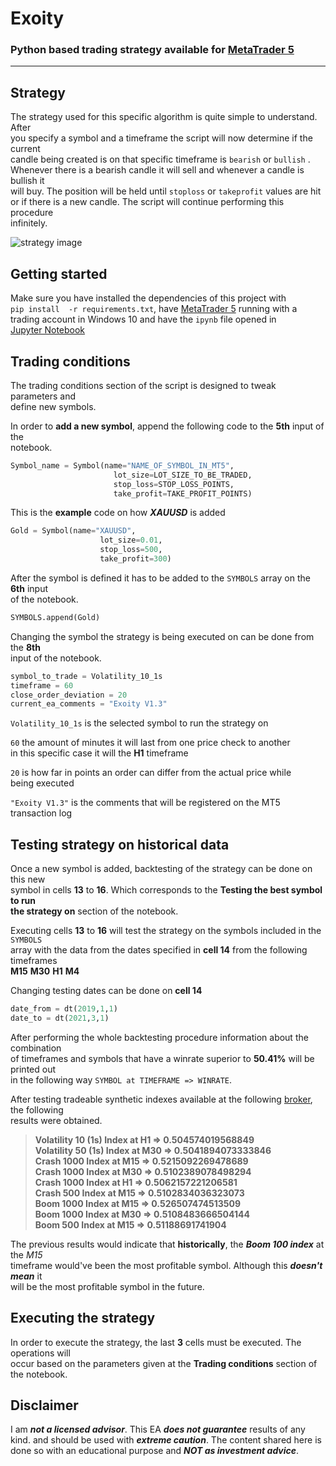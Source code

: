 # Exoity

### Python based trading strategy available for [MetaTrader 5](https://www.metatrader5.com/en)

---

## Strategy
The strategy used for this specific algorithm is quite simple to understand. After  
you specify a symbol and a timeframe  the script will now determine if the current  
candle being created is on that specific timeframe is ```bearish``` or ```bullish``` .  
Whenever there is a bearish candle it will sell and whenever a candle is bullish it  
will buy. The position will be held until ```stoploss```  or ```takeprofit``` values are hit  
or if there is a new candle. The script will continue performing this procedure   
infinitely.

![strategy image](https://i.ibb.co/YbLjgsj/Screenshot-2021-03-09-190621.png)

## Getting started
Make sure you have installed the dependencies of this project with  
```pip install  -r requirements.txt```, have [MetaTrader 5](https://www.metatrader5.com/en) running with a  
trading account in  Windows 10 and have the ```ipynb``` file opened in  
[Jupyter Notebook](https://jupyter.org/install)

## Trading conditions
The trading conditions section of the script is designed to tweak parameters and  
define new symbols.

In order to **add a new symbol**, append the following code to the **5th** input of the  
notebook.
```python
Symbol_name = Symbol(name="NAME_OF_SYMBOL_IN_MT5",
                       lot_size=LOT_SIZE_TO_BE_TRADED,
                       stop_loss=STOP_LOSS_POINTS,
                       take_profit=TAKE_PROFIT_POINTS)
```
This is the **example** code on how ***XAUUSD*** is added
```python
Gold = Symbol(name="XAUUSD",
                    lot_size=0.01,
                    stop_loss=500,
                    take_profit=300)
```
After the symbol is defined it has to be added to the ```SYMBOLS``` array on the **6th**  input  
of the notebook.
```python 
SYMBOLS.append(Gold)
```

Changing the symbol the strategy is being executed on can be done from the **8th**  
input of the notebook. 
```python
symbol_to_trade = Volatility_10_1s
timeframe = 60
close_order_deviation = 20
current_ea_comments = "Exoity V1.3"
```
```Volatility_10_1s``` is the selected symbol to run the strategy on  

```60``` the amount of minutes it will last from one price check to another  
in this specific case it will the **H1** timeframe  

```20``` is how far in points an order can differ from the actual price while  
being executed

```"Exoity V1.3"``` is the comments that will be registered on the MT5 transaction log

## Testing strategy on historical data
Once a new symbol is added, backtesting of the strategy can be done on this new  
symbol in cells **13** to **16**. Which corresponds to the  **Testing the best symbol to run**  
**the strategy on**  section of the notebook.

Executing cells **13** to **16** will test the strategy on the symbols included in the ```SYMBOLS```  
array with the data from the dates specified in **cell 14** from the following timeframes  
**M15** **M30** **H1** **M4** 

Changing testing dates can be done on **cell 14**
```python
date_from = dt(2019,1,1)
date_to = dt(2021,3,1)
``` 

After performing the whole backtesting procedure information about the combination  
of timeframes and symbols that have a winrate superior to **50.41%** will be printed out   
in the following way ```SYMBOL at TIMEFRAME => WINRATE```.

After testing tradeable synthetic indexes available at the following [broker](https://www.binary.com/), the following   
results were obtained.
> **Volatility 10 (1s) Index at H1 => 0.504574019568849**  
> **Volatility 50 (1s) Index at M30 => 0.5041894073333846**  
> **Crash 1000 Index at M15 => 0.5215092269478689**  
> **Crash 1000 Index at M30 => 0.5102389078498294**  
> **Crash 1000 Index at H1 => 0.5062157221206581**  
> **Crash 500 Index at M15 => 0.5102834036323073**  
> **Boom 1000 Index at M15 => 0.526507474513509**  
> **Boom 1000 Index at M30 => 0.5108483666504144**  
> **Boom 500 Index at M15 => 0.51188691741904**  

The previous results would indicate that **historically**, the ___Boom 100 index___ at the *M15*  
timeframe would've been the most profitable symbol. Although this ***doesn't mean*** it  
will be the most profitable symbol in the future. 


## Executing the strategy
In order to execute the strategy, the last **3** cells must be executed. The operations will  
occur based on the parameters given at the **Trading conditions** section of the notebook.



## Disclaimer

I am ***not a licensed advisor***. 
This  EA ***does not guarantee*** results of any kind. and should be used with ***extreme caution***. 
The content shared here is done so with an educational purpose and ***NOT as investment
advice***. 